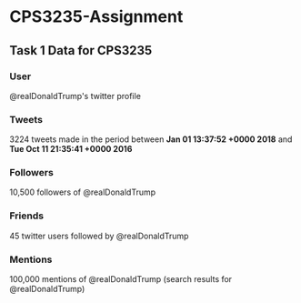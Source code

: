 # CPS3235-Assignment
## Task 1 Data for CPS3235

### User
@realDonaldTrump's twitter profile

### Tweets
3224 tweets made in the period between **Jan 01 13:37:52 +0000 2018** and **Tue Oct 11 21:35:41 +0000 2016**

### Followers
10,500 followers of @realDonaldTrump

### Friends
45 twitter users followed by @realDonaldTrump

### Mentions
100,000 mentions of @realDonaldTrump (search results for @realDonaldTrump)
